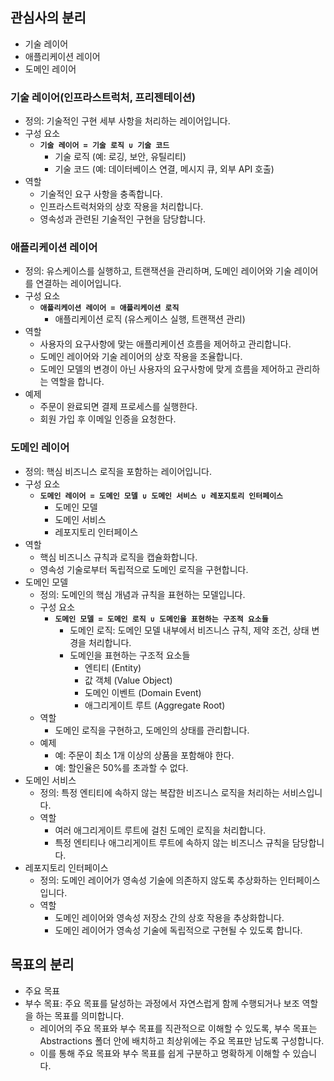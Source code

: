 ## 관심사의 분리
- 기술 레이어
- 애플리케이션 레이어
- 도메인 레이어

### 기술 레이어(인프라스트럭처, 프리젠테이션)
- 정의: 기술적인 구현 세부 사항을 처리하는 레이어입니다.
- 구성 요소
  - **`기술 레이어 = 기술 로직 ∪ 기술 코드`**
    - 기술 로직 (예: 로깅, 보안, 유틸리티)
    - 기술 코드 (예: 데이터베이스 연결, 메시지 큐, 외부 API 호출)
- 역할
  - 기술적인 요구 사항을 충족합니다.
  - 인프라스트럭처와의 상호 작용을 처리합니다.
  - 영속성과 관련된 기술적인 구현을 담당합니다.

### 애플리케이션 레이어
- 정의: 유스케이스를 실행하고, 트랜잭션을 관리하며, 도메인 레이어와 기술 레이어를 연결하는 레이어입니다.
- 구성 요소
  - **`애플리케이션 레이어 = 애플리케이션 로직`**
    - 애플리케이션 로직 (유스케이스 실행, 트랜잭션 관리)
- 역할
  - 사용자의 요구사항에 맞는 애플리케이션 흐름을 제어하고 관리합니다.
  - 도메인 레이어와 기술 레이어의 상호 작용을 조율합니다.
  - 도메인 모델의 변경이 아닌 사용자의 요구사항에 맞게 흐름을 제어하고 관리하는 역할을 합니다.
- 예제
  - 주문이 완료되면 결제 프로세스를 실행한다.
  - 회원 가입 후 이메일 인증을 요청한다.

### 도메인 레이어
- 정의: 핵심 비즈니스 로직을 포함하는 레이어입니다.
- 구성 요소
  - **`도메인 레이어 = 도메인 모델 ∪ 도메인 서비스 ∪ 레포지토리 인터페이스`**
    - 도메인 모델
    - 도메인 서비스
    - 레포지토리 인터페이스
- 역할
    - 핵심 비즈니스 규칙과 로직을 캡슐화합니다.
    - 영속성 기술로부터 독립적으로 도메인 로직을 구현합니다.
- 도메인 모델
  - 정의: 도메인의 핵심 개념과 규칙을 표현하는 모델입니다.
  - 구성 요소
    - **`도메인 모델 = 도메인 로직 ∪ 도메인을 표현하는 구조적 요소들`**
      - 도메인 로직: 도메인 모델 내부에서 비즈니스 규칙, 제약 조건, 상태 변경을 처리합니다.
      - 도메인을 표현하는 구조적 요소들
        - 엔티티 (Entity)
        - 값 객체 (Value Object)
        - 도메인 이벤트 (Domain Event)
        - 애그리게이트 루트 (Aggregate Root)
  - 역할
    - 도메인 로직을 구현하고, 도메인의 상태를 관리합니다.
  - 예제
    - 예: 주문이 최소 1개 이상의 상품을 포함해야 한다.
    - 예: 할인율은 50%를 초과할 수 없다.
- 도메인 서비스
  - 정의: 특정 엔티티에 속하지 않는 복잡한 비즈니스 로직을 처리하는 서비스입니다.
  - 역할
    - 여러 애그리게이트 루트에 걸친 도메인 로직을 처리합니다.
    - 특정 엔티티나 애그리게이트 루트에 속하지 않는 비즈니스 규칙을 담당합니다.
- 레포지토리 인터페이스
  - 정의: 도메인 레이어가 영속성 기술에 의존하지 않도록 추상화하는 인터페이스입니다.
  - 역할
    - 도메인 레이어와 영속성 저장소 간의 상호 작용을 추상화합니다.
    - 도메인 레이어가 영속성 기술에 독립적으로 구현될 수 있도록 합니다.


## 목표의 분리
- 주요 목표
- 부수 목표: 주요 목표를 달성하는 과정에서 자연스럽게 함께 수행되거나 보조 역할을 하는 목표를 의미합니다.
  - 레이어의 주요 목표와 부수 목표를 직관적으로 이해할 수 있도록, 부수 목표는 Abstractions 폴더 안에 배치하고 최상위에는 주요 목표만 남도록 구성합니다.
  - 이를 통해 주요 목표와 부수 목표를 쉽게 구분하고 명확하게 이해할 수 있습니다.
